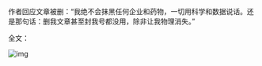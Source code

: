 作者回应文章被删：“我绝不会抹黑任何企业和药物，一切用科学和数据说话。还是那句话：删我文章甚至封我号都没用，除非让我物理消失。”  

全文：


![img](https://chinadigitaltimes.net/chinese/files/2024/04/image-1712978342754.png)


